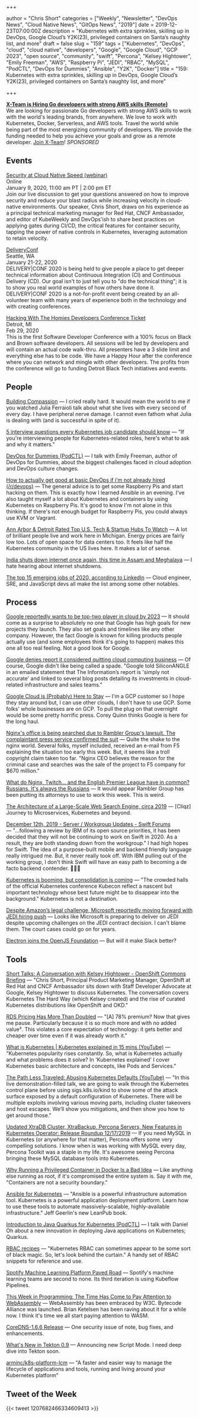 +++

author = "Chris Short"
categories = ["Weekly", "Newsletter", "DevOps News", "Cloud Native News", "GitOps News", "2019"]
date = 2019-12-23T07:00:00Z
description = "Kubernetes with extra sprinkles, skilling up in DevOps, Google Cloud’s Y2K(23), privileged containers on Santa’s naughty list, and more"
draft = false
slug = "159"
tags = ["Kubernetes", "DevOps", "cloud", "cloud native", "developers", "Google", "Google Cloud", "GCP 2023", "open source", "community", "swift", "Percona", "Kelsey Hightower", "Emily Freeman", "AWS", "Raspberry Pi", "JEDI", "RBAC", "MySQL", "PodCTL", "DevOps for Dummies", "Ansible", "Y2K", "Docker"]
title = "159: Kubernetes with extra sprinkles, skilling up in DevOps, Google Cloud’s Y2K(23), privileged containers on Santa’s naughty list, and more"

+++

[**X-Team is Hiring Go developers with strong AWS skills (Remote)**](https://x-team.com/remote-go-developer-jobs/?utm_source=devopsish&utm_medium=email-ad)  
We are looking for passionate Go developers with strong AWS skills to work with the world's leading brands, from anywhere. We love to work with Kubernetes, Docker, Serverless, and AWS tools. Travel the world while being part of the most energizing community of developers. We provide the funding needed to help you achieve your goals and grow as a remote developer. [Join X-Team](https://x-team.com/remote-go-developer-jobs/?utm_source=devopsish&utm_medium=email-ad)! *SPONSORED*

## Events

[Security at Cloud Native Speed (webinar)](https://security.stackrox.com/2020_01SecurityatCloudNativeSpeedWebinar_200Registration.html)  
Online  
January 9, 2020, 11:00 am PT | 2:00 pm ET  
Join our live discussion to get your questions answered on how to improve security and reduce your blast radius while increasing velocity in cloud-native environments. Our speaker, Chris Short, draws on his experience as a principal technical marketing manager for Red Hat, CNCF Ambassador, and editor of KubeWeekly and DevOps'ish to share best practices on applying gates during CI/CD, the critical features for container security, tapping the power of native controls in Kubernetes, leveraging automation to retain velocity.

[DeliveryConf](https://www.deliveryconf.com/)  
Seattle, WA  
January 21-22, 2020  
DELIVERY|CONF 2020 is being held to give people a place to get deeper technical information about Continuous Integration (CI) and Continuous Delivery (CD). Our goal isn't to just tell you to "do the technical thing"; it is to show you real world examples of how others have done it. DELIVERY|CONF 2020 is a not-for-profit event being created by an all-volunteer team with many years of experience both in the technology and with creating conferences.

[Hacking With The Homies Developers Conference Ticket](https://www.eventbrite.com/e/hacking-with-the-homies-developers-conference-tickets-83203845943)  
Detroit, MI  
Feb 29, 2020  
This is the first Software Developer Conference with a 100% focus on Black and Brown software developers. All sessions will be led by developers and will contain an actual code walk-thru. All presenters have a 3 slide limit and everything else has to be code. We have a Happy Hour after the conference where you can network and mingle with other developers. The profits from the conference will go to funding Detroit Black Tech initiatives and events.

## People

[Building Compassion](https://www.youtube.com/watch?v=X6qOweQtqTg) — I cried really hard. It would mean the world to me if you watched Julia Ferraioli talk about what she lives with every second of every day. I have peripheral nerve damage. I cannot even fathom what Julia is dealing with (and is successful in spite of it).

[5 interview questions every Kubernetes job candidate should know](https://opensource.com/article/19/12/kubernetes-interview-questions) — "If you're interviewing people for Kubernetes-related roles, here's what to ask and why it matters."

[DevOps for Dummies (PodCTL)](https://podcasts.apple.com/by/podcast/devops-for-dummies/id1270983443?i=1000460425906) — I talk with Emily Freeman, author of DevOps for Dummies, about the biggest challenges faced in cloud adoption and DevOps culture changes.

[How to actually get good at basic DevOps if i'm not already hired (/r/devops)](https://www.reddit.com/r/devops/comments/e9nl05/how_to_actually_get_good_at_basic_devops_if_im/) — The general advice is to get some Raspberry Pis and start hacking on them. This is exactly how I learned Ansible in an evening. I've also taught myself a lot about Kubernetes and containers by using Kubernetes on Raspberry Pis. It's good to know I'm not alone in this thinking. If there's not enough budget for Raspberry Pis, you could always use KVM or Vagrant.

[Ann Arbor & Detroit Rated Top U.S. Tech & Startup Hubs To Watch](https://cronicle.press/2019/12/13/ann-arbor-detroit-rated-top-u-s-tech-startup-hubs-to-watch/) — A lot of brilliant people live and work here in Michigan. Energy prices are fairly low too. Lots of open space for data centers too. It feels like half the Kubernetes community in the US lives here. It makes a lot of sense.

[India shuts down internet once again, this time in Assam and Meghalaya](https://techcrunch.com/2019/12/13/internet-shutdown-india-assam-meghalaya/) — I hate hearing about internet shutdowns.

[The top 15 emerging jobs of 2020, according to LinkedIn](https://qz.com/work/1764751/the-top-15-emerging-jobs-of-2020-according-to-linkedin/) — Cloud engineer, SRE, and JavaScript devs all make the list among some other notables.

## Process

[Google reportedly wants to be top-two player in cloud by 2023](https://www.cnbc.com/2019/12/17/google-reportedly-wants-to-be-top-two-player-in-cloud-by-2023.html) — It should come as a surprise to absolutely no one that Google has high goals for new projects they launch. They also set goals and timelines like any other company. However, the fact Google is known for killing products people actually use (and some employees think it's going to happen) makes this one all too real feeling. Not a good look for Google.

[Google denies report it considered quitting cloud computing business](https://siliconangle.com/2019/12/17/google-denies-report-considered-quitting-cloud-computing-business/) — Of course, Google didn't like being called a spade. "Google told SiliconANGLE in an emailed statement that The Information’s report is 'simply not accurate' and linked to several blog posts detailing its investments in cloud-related infrastructure and sales teams."

[Google Cloud is (Probably) Here to Stay](https://www.lastweekinaws.com/blog/google-cloud-is-probably-here-to-stay/) — I'm a GCP customer so I hope they stay around but, I can use other clouds, I don't have to use GCP. Some folks' whole businesses are on GCP. To pull the plug on that overnight would be some pretty horrific press. Corey Quinn thinks Google is here for the long haul.

[Nginx's office is being searched due to Rambler Group's lawsuit. The complaintant press service confirmed the suit](https://habr.com/en/post/479968/) — Quite the shake to the nginx world. Several folks, myself included, received an e-mail from F5 explaining the situation too early this week. But, it seems like a troll copyright claim taken too far. "Nginx CEO believes the reason for the criminal case and searches was the sale of the project to F5 company for $670 million."

[What do Nginx, Twitch... and the English Premier League have in common? Russians. It's always the Russians](https://www.theregister.co.uk/2019/12/17/twitch_russia_lawsuit/) — It would appear Rambler Group has been putting its attorneys to use to work this week. This is weird.

[The Architecture of a Large-Scale Web Search Engine, circa 2019](https://0x65.dev/blog/2019-12-14/the-architecture-of-a-large-scale-web-search-engine-circa-2019.html) — [Cliqz] Journey to Microservices, Kubernetes and beyond.

[December 12th, 2019 - Server / Workgroup Updates - Swift Forums](https://forums.swift.org/t/december-12th-2019/31735) — "...following a review by IBM of its open source priorities, it has been decided that they will not be continuing to work on Swift in 2020. As a result, they are both standing down from the workgroup." I had high hopes for Swift. The idea of a purpose-built mobile and backend friendly language really intrigued me. But, it never really took off. With IBM pulling out of the working group, I don't think Swift will have an easy path to becoming a de facto backend contender. 🙁🙁🙁

[Kubernetes is booming, but consolidation is coming](https://www.zdnet.com/article/kubernetes-is-booming-but-consolidation-is-coming/) — "The crowded halls of the official Kubernetes conference Kubecon reflect a nascent but important technology whose best future might be to disappear into the background." Kubernetes is not a destination.

[Despite Amazon’s legal challenge, Microsoft reportedly moving forward with JEDI hiring push](https://www.geekwire.com/2019/despite-amazons-legal-challenge-microsoft-reportedly-moving-forward-jedi-hiring-push/) — Looks like Microsoft is preparing to deliver on JEDI despite upcoming challenges on the JEDI contract decision. I can't blame them. The court cases could go on for years.

[Electron joins the OpenJS Foundation](https://openjsf.org/blog/2019/12/11/electron-joins-the-openjs-foundation/) — But will it make Slack better?

## Tools

[Short Talks: A Conversation with Kelsey Hightower - OpenShift Commons Briefing](https://youtu.be/YYHp0oksor4) — "Chris Short, Principal Product Marketing Manager, OpenShift at Red Hat and CNCF Ambassador sits down with Staff Developer Advocate at Google, Kelsey Hightower to discuss Kubernetes. The conversation covers Kubernetes The Hard Way (which Kelsey created) and the rise of curated Kubernetes distributions like OpenShift and OKD."

[RDS Pricing Has More Than Doubled](https://medium.com/@rbranson/rds-pricing-has-more-than-doubled-ef8c3b7e5218) — "[A] 78% premium? Now that gives me pause. Particularly because it is so much more and with no added value². This violates a core expectation of technology: it gets better and cheaper over time even if it was already worth it."

[What is Kubernetes | Kubernetes explained in 15 mins (YouTube)](https://www.youtube.com/watch?v=VnvRFRk_51k&feature=youtu.be) — "Kubernetes popularity rises constantly. So, what is Kubernetes actually and what problems does it solve? In 'Kubernetes explained' I cover Kubernetes basic architecture and concepts, like Pods and Services."

[The Path Less Traveled: Abusing Kubernetes Defaults (YouTube)](https://www.youtube.com/watch?v=HmoVSmTIOxM) — "In this live demonstration-filled talk, we are going to walk through the Kubernetes control plane before using sigs.k8s.io/kind to show some of the attack surface exposed by a default configuration of Kubernetes. There will be multiple exploits involving various moving parts, including cluster takeovers and host escapes. We’ll show you mitigations, and then show you how to get around those."

[Updated XtraDB Cluster, XtraBackup, Percona Servers, New Features in Kubernetes Operator: Release Roundup 12/17/2019](https://www.percona.com/blog/2019/12/17/updated-xtradb-cluster-xtrabackup-percona-servers-new-features-in-kubernetes-operator-release-roundup/) — If you need MySQL in Kubernetes (or anywhere for that matter), Percona offers some very compelling solutions. I know when is was working with MySQL every day, Percona Toolkit was a staple in my life. It's awesome seeing Percona bringing these MySQL database tools into Kubernetes.

[Why Running a Privileged Container in Docker Is a Bad Idea](https://blog.trendmicro.com/trendlabs-security-intelligence/why-running-a-privileged-container-in-docker-is-a-bad-idea/) — Like anything else running as root, if it's compromised the entire system is. Say it with me, "Containers are not a security boundary."

[Ansible for Kubernetes](https://www.ansibleforkubernetes.com/) — "Ansible is a powerful infrastructure automation tool. Kubernetes is a powerful application deployment platform. Learn how to use these tools to automate massively-scalable, highly-available infrastructure." Jeff Geerlin's new LeanPub book.

[Introduction to Java Quarkus for Kubernetes (PodCTL)](http://podcast.podctl.com/110399/2323475-introduction-to-java-quarkus-for-kubernetes) — I talk with Daniel Oh about a new innovation in deploying Java applications on Kubernetes; Quarkus.

[RBAC recipes](https://recipes.rbac.dev/) — "Kubernetes RBAC can sometimes appear to be some sort of black magic. So, let's look behind the curtain." A handy set of RBAC snippets for reference and use.

[Spotify Machine Learning Platform Paved Road](https://labs.spotify.com/2019/12/13/the-winding-road-to-better-machine-learning-infrastructure-through-tensorflow-extended-and-kubeflow/) — Spotify's machine learning teams are second to none. Its third iteration is using Kubeflow Pipelines.

[This Week in Programming: The Time Has Come to Pay Attention to WebAssembly](https://thenewstack.io/this-week-in-programming-the-time-has-come-to-pay-attention-to-webassembly/) — WebAssembly has been embraced by W3C. Bytecode Alliance was launched. Brian Ketelsen has been raving about it for a while now. I think it's time we all start paying attention to WASM.

[CoreDNS-1.6.6 Release](https://coredns.io/2019/12/11/coredns-1.6.6-release/) — One security issue of note, bug fixes, and enhancements.

[What's New in Tekton 0.9](https://cd.foundation/blog/2019/12/12/whats-new-in-tekton-0-9/) — Announcing new Script Mode. I need deep dive into Tekton soon.

[arminc/k8s-platform-lcm](https://github.com/arminc/k8s-platform-lcm) — "A faster and easier way to manage the lifecycle of applications and tools, running and living around your Kubernetes platform"

## Tweet of the Week

{{< tweet 1207682466334609413 >}}
